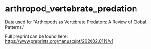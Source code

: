 # arthropod_vertebrate_predation
Data used for "Arthropods as Vertebrate Predators: A Review of Global Patterns."

Full preprint can be found here: https://www.preprints.org/manuscript/202002.0119/v1
